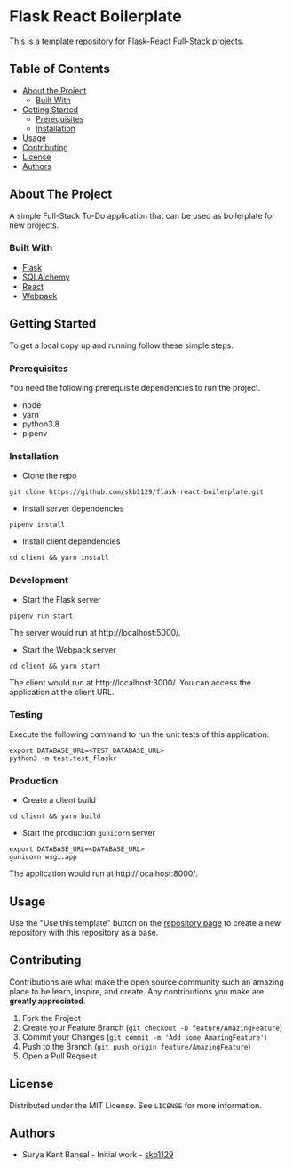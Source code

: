 # Flask React Boilerplate
This is a template repository for Flask-React Full-Stack projects.


## Table of Contents
* [About the Project](#about-the-project)
  * [Built With](#built-with)
* [Getting Started](#getting-started)
  * [Prerequisites](#prerequisites)
  * [Installation](#installation)
* [Usage](#usage)
* [Contributing](#contributing)
* [License](#license)
* [Authors](#authors)


## About The Project
A simple Full-Stack To-Do application that can be used as boilerplate for new projects. 


### Built With
* [Flask](https://flask.palletsprojects.com/en/1.1.x/)
* [SQLAlchemy](https://www.sqlalchemy.org/)
* [React](https://reactjs.org/)
* [Webpack](https://webpack.js.org/)


## Getting Started
To get a local copy up and running follow these simple steps.


### Prerequisites
You need the following prerequisite dependencies to run the project.
* node
* yarn
* python3.8
* pipenv


### Installation 
* Clone the repo
```shell script
git clone https://github.com/skb1129/flask-react-boilerplate.git
```
* Install server dependencies
```shell script
pipenv install
```
* Install client dependencies
```shell script
cd client && yarn install
```


### Development
* Start the Flask server
```shell script
pipenv run start
```
The server would run at http://localhost:5000/.
* Start the Webpack server
```shell script
cd client && yarn start
```
The client would run at http://localhost:3000/.
You can access the application at the client URL.


### Testing
Execute the following command to run the unit tests of this application:
```shell script
export DATABASE_URL=<TEST_DATABASE_URL>
python3 -m test.test_flaskr
```

### Production
* Create a client build
```shell script
cd client && yarn build
```
* Start the production `gunicorn` server
```shell script
export DATABASE_URL=<DATABASE_URL>
gunicorn wsgi:app
```
The application would run at http://localhost:8000/.


## Usage
Use the "Use this template" button on the [repository page](https://github.com/skb1129/flask-react-boilerplate) to create a new repository with this repository as a base.


## Contributing
Contributions are what make the open source community such an amazing place to be learn, inspire, and create. Any contributions you make are **greatly appreciated**.

1. Fork the Project
2. Create your Feature Branch (`git checkout -b feature/AmazingFeature`)
3. Commit your Changes (`git commit -m 'Add some AmazingFeature'`)
4. Push to the Branch (`git push origin feature/AmazingFeature`)
5. Open a Pull Request


## License
Distributed under the MIT License. See `LICENSE` for more information.


## Authors
* Surya Kant Bansal - Initial work - [skb1129](https://github.com/skb1129)
